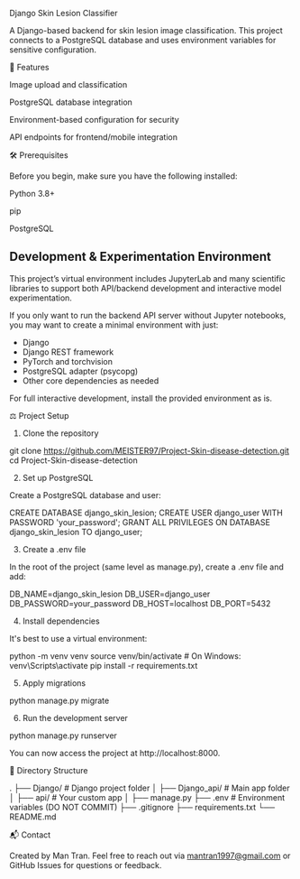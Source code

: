 Django Skin Lesion Classifier

A Django-based backend for skin lesion image classification. This project connects to a PostgreSQL database and uses environment variables for sensitive configuration.

🚀 Features

Image upload and classification

PostgreSQL database integration

Environment-based configuration for security

API endpoints for frontend/mobile integration

🛠️ Prerequisites

Before you begin, make sure you have the following installed:

Python 3.8+

pip

PostgreSQL

## Development & Experimentation Environment

This project’s virtual environment includes JupyterLab and many scientific libraries to support both API/backend development and interactive model experimentation. 

If you only want to run the backend API server without Jupyter notebooks, you may want to create a minimal environment with just:

- Django
- Django REST framework
- PyTorch and torchvision
- PostgreSQL adapter (psycopg)
- Other core dependencies as needed

For full interactive development, install the provided environment as is.


⚖️ Project Setup

1. Clone the repository

git clone https://github.com/MEISTER97/Project-Skin-disease-detection.git
cd Project-Skin-disease-detection

2. Set up PostgreSQL

Create a PostgreSQL database and user:

CREATE DATABASE django_skin_lesion;
CREATE USER django_user WITH PASSWORD 'your_password';
GRANT ALL PRIVILEGES ON DATABASE django_skin_lesion TO django_user;

3. Create a .env file

In the root of the project (same level as manage.py), create a .env file and add:

DB_NAME=django_skin_lesion
DB_USER=django_user
DB_PASSWORD=your_password
DB_HOST=localhost
DB_PORT=5432

4. Install dependencies

It's best to use a virtual environment:

python -m venv venv
source venv/bin/activate  # On Windows: venv\Scripts\activate
pip install -r requirements.txt

5. Apply migrations

python manage.py migrate

6. Run the development server

python manage.py runserver

You can now access the project at http://localhost:8000.

📁 Directory Structure

.
├── Django/               # Django project folder
│   ├── Django_api/       # Main app folder
│   ├── api/              # Your custom app
│   ├── manage.py
├── .env                  # Environment variables (DO NOT COMMIT)
├── .gitignore
├── requirements.txt
└── README.md

📬 Contact

Created by Man Tran. Feel free to reach out via mantran1997@gmail.com or GitHub Issues for questions or feedback.

